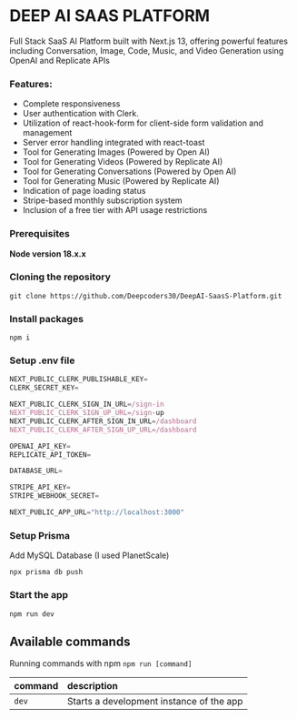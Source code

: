 # DEEP AI SAAS PLATFORM
Full Stack SaaS AI Platform built with Next.js 13, offering powerful features including Conversation, Image, Code, Music, and Video Generation using OpenAI and Replicate APIs



### Features:

- Complete responsiveness
- User authentication with Clerk.
- Utilization of react-hook-form for client-side form validation and management
- Server error handling integrated with react-toast
- Tool for Generating Images (Powered by Open AI)
- Tool for Generating Videos (Powered by Replicate AI)
- Tool for Generating Conversations (Powered by Open AI)
- Tool for Generating Music (Powered by Replicate AI)
- Indication of page loading status
- Stripe-based monthly subscription system
- Inclusion of a free tier with API usage restrictions

### Prerequisites

**Node version 18.x.x**

### Cloning the repository

```shell
git clone https://github.com/Deepcoders30/DeepAI-SaasS-Platform.git
```

### Install packages

```shell
npm i
```

### Setup .env file


```js
NEXT_PUBLIC_CLERK_PUBLISHABLE_KEY=
CLERK_SECRET_KEY=

NEXT_PUBLIC_CLERK_SIGN_IN_URL=/sign-in
NEXT_PUBLIC_CLERK_SIGN_UP_URL=/sign-up
NEXT_PUBLIC_CLERK_AFTER_SIGN_IN_URL=/dashboard
NEXT_PUBLIC_CLERK_AFTER_SIGN_UP_URL=/dashboard

OPENAI_API_KEY=
REPLICATE_API_TOKEN=

DATABASE_URL=

STRIPE_API_KEY=
STRIPE_WEBHOOK_SECRET=

NEXT_PUBLIC_APP_URL="http://localhost:3000"
```

### Setup Prisma

Add MySQL Database (I used PlanetScale)

```shell
npx prisma db push

```

### Start the app

```shell
npm run dev
```

## Available commands

Running commands with npm `npm run [command]`

| command         | description                              |
| :-------------- | :--------------------------------------- |
| `dev`           | Starts a development instance of the app |
